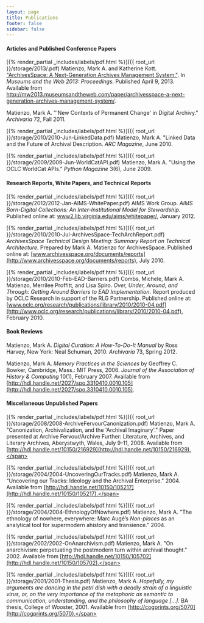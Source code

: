 ```yaml
---
layout: page
title: Publications
footer: false
sidebar: false
---
```


#### Articles and Published Conference Papers

[{% render_partial _includes/labels/pdf.html %}]({{ root_url }}/storage/2013/.pdf) Matienzo, Mark A. and Katherine Kott. ["ArchivesSpace: A Next-Generation Archives Management System."](http://mw2013.museumsandtheweb.com/paper/archivesspace-a-next-generation-archives-management-system/). In *Museums and the Web 2013: Proceedings.* Published April 9, 2013. Available from <http://mw2013.museumsandtheweb.com/paper/archivesspace-a-next-generation-archives-management-system/>.

Matienzo, Mark A. "'New Contexts of Permanent Change' in Digital Archivy." *Archivaria* 72, Fall 2011.

[{% render_partial _includes/labels/pdf.html %}]({{ root_url }}/storage/2010/2010-Jun-LinkedData.pdf) Matienzo, Mark A. "Linked Data and the Future of Archival Description. *ARC Magazine*, June 2010.

[{% render_partial _includes/labels/pdf.html %}]({{ root_url }}/storage/2009/2009-Jun-WorldCatAPI.pdf) Matienzo, Mark A. "Using the OCLC WorldCat APIs." *Python Magazine* 3(6), June 2009.

#### Research Reports, White Papers, and Technical Reports

[{% render_partial _includes/labels/pdf.html %}]({{ root_url }}/storage/2012/2012-Jan-AIMS-WhitePaper.pdf) AIMS Work Group. *AIMS Born-Digital Collections: An Inter-Institutional Model for Stewardship.* Published online at: [www2.lib.virginia.edu/aims/whitepaper/](http://www2.lib.virginia.edu/aims/whitepaper/), January 2012. 

[{% render_partial _includes/labels/pdf.html %}]({{ root_url }}/storage/2010/2010-Jul-ArchivesSpace-TechArchReport.pdf) *ArchivesSpace Technical Design Meeting: Summary Report on Technical Architecture.* Prepared by Mark A. Matienzo for ArchivesSpace. Published online at: [www.archivesspace.org/documents/reports](http://www.archivesspace.org/documents/reports), July 2010.

[{% render_partial _includes/labels/pdf.html %}]({{ root_url }}/storage/2010/2010-Feb-EAD-Barriers.pdf) Combs, Michele, Mark A. Matienzo, Merrilee Proffitt, and Lisa Spiro. *Over, Under, Around, and Through: Getting Around Barriers to EAD Implementation.* Report produced by OCLC Research in support of the RLG Partnership. Published online at: [www.oclc.org/research/publications/library/2010/2010-04.pdf](http://www.oclc.org/research/publications/library/2010/2010-04.pdf), February 2010.

#### Book Reviews

Matienzo, Mark A. *Digital Curation: A How-To-Do-It Manual* by Ross Harvey, New York: Neal Schuman, 2010. *Archivaria* 73, Spring 2012.

Matienzo, Mark A. *Memory Practices in the Sciences* by Geoffrey C. Bowker, Cambridge, Mass.: MIT Press, 2006. *Journal of the Association of History &amp; Computing* 10(1), February 2007. Available from [http://hdl.handle.net/2027/spo.3310410.0010.105](http://hdl.handle.net/2027/spo.3310410.0010.105).


#### <span class="unpublished">Miscellaneous Unpublished Papers</span>

<span class="unpublished">[{% render_partial _includes/labels/pdf.html %}]({{ root_url }}/storage/2008/2008-ArchiveFervourCanonization.pdf) Matienzo, Mark A.  "Canonization, Archivalization, and the 'Archival Imaginary'." Paper presented at Archive Fervour/Archive Further: Literature, Archives, and Literary Archives, Aberystwyth, Wales, July 9-11, 2008. Available from [http://hdl.handle.net/10150/216929](http://hdl.handle.net/10150/216929).</span>

<span class="unpublished">[{% render_partial _includes/labels/pdf.html %}]({{ root_url }}/storage/2004/2004-UncoveringOurTracks.pdf) Matienzo, Mark A. "Uncovering our Tracks: Ideology and the Archival Enterprise." 2004. Available from [http://hdl.handle.net/10150/105217](http://hdl.handle.net/10150/105217).</span>

<span class="unpublished">[{% render_partial _includes/labels/pdf.html %}]({{ root_url }}/storage/2004/2004-EthnologyOfNowhere.pdf) Matienzo, Mark A. "The ethnology of nowhere, everywhere: Marc Augé’s *Non-places* as an analytical tool for supermodern ahistory and transience." 2004.</span>

<span class="unpublished">[{% render_partial _includes/labels/pdf.html %}]({{ root_url }}/storage/2002/2002-OnAnarchivism.pdf) Matienzo, Mark A. "On anarchivism: perpetuating the postmodern turn within archival thought." 2002. Available from [http://hdl.handle.net/10150/105702](http://hdl.handle.net/10150/105702).</span>

<span class="unpublished">[{% render_partial _includes/labels/pdf.html %}]({{ root_url }}/storage/2001/2001-Thesis.pdf) Matienzo, Mark A. *Hopefully, my arguments are dancing in the petri dish with a deadly strain of a linguistic virus, or, on the very importance of the metaphoric as semantic to communication, understanding, and the philosophy of language [...].* BA thesis, College of Wooster, 2001. Available from [http://cogprints.org/5070](http://cogprints.org/5070).</span>